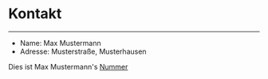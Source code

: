 # Kontakt

***

* Name: Max Mustermann  
* Adresse: Musterstraße, Musterhausen  

Dies ist Max Mustermann's [Nummer](https://fprass99.github.io/homepage-testen/number.html "Max Nummer")
